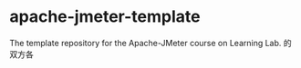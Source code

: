 # apache-jmeter-template
The template repository for the Apache-JMeter course on Learning Lab.
的双方各
